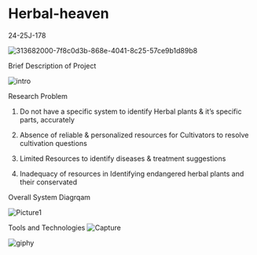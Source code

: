 # Herbal-heaven
24-25J-178

![313682000-7f8c0d3b-868e-4041-8c25-57ce9b1d89b8](https://github.com/user-attachments/assets/709a05fd-7e28-4c43-9cf6-eff07fb16703)

Brief Description of Project

![intro](https://github.com/user-attachments/assets/cc9716f9-91f5-4ba2-8946-33a9f7922881)


Research Problem

1. Do not have a specific system to identify Herbal plants & it’s specific parts, accurately

2. Absence of reliable & personalized resources for Cultivators to resolve cultivation questions

3. Limited Resources to identify diseases & treatment suggestions

4. Inadequacy of resources in Identifying endangered herbal plants and their conservated

Overall System Diagrqam

![Picture1](https://github.com/user-attachments/assets/745cb02f-43d6-4082-8bcb-73ea567dea09)



Tools and Technologies
![Capture](https://github.com/user-attachments/assets/4cf1dfc5-c1a6-40aa-a36e-20fc30fbd2cf)


  ![giphy](https://github.com/user-attachments/assets/354cd8ef-5c7f-4b25-b9d0-a327b55dd760)

